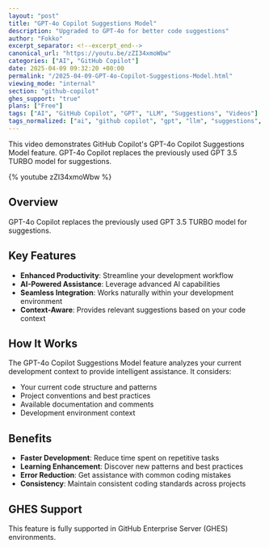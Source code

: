```yaml
---
layout: "post"
title: "GPT-4o Copilot Suggestions Model"
description: "Upgraded to GPT-4o for better code suggestions"
author: "Fokko"
excerpt_separator: <!--excerpt_end-->
canonical_url: "https://youtu.be/zZI34xmoWbw"
categories: ["AI", "GitHub Copilot"]
date: 2025-04-09 09:32:20 +00:00
permalink: "/2025-04-09-GPT-4o-Copilot-Suggestions-Model.html"
viewing_mode: "internal"
section: "github-copilot"
ghes_support: "true"
plans: ["Free"]
tags: ["AI", "GitHub Copilot", "GPT", "LLM", "Suggestions", "Videos"]
tags_normalized: ["ai", "github copilot", "gpt", "llm", "suggestions", "videos"]
---
```


This video demonstrates GitHub Copilot's GPT-4o Copilot Suggestions Model feature. GPT-4o Copilot replaces the previously used GPT 3.5 TURBO model for suggestions.<!--excerpt_end-->

{% youtube zZI34xmoWbw %}

## Overview

GPT-4o Copilot replaces the previously used GPT 3.5 TURBO model for suggestions.

## Key Features

- **Enhanced Productivity**: Streamline your development workflow
- **AI-Powered Assistance**: Leverage advanced AI capabilities
- **Seamless Integration**: Works naturally within your development environment
- **Context-Aware**: Provides relevant suggestions based on your code context

## How It Works

The GPT-4o Copilot Suggestions Model feature analyzes your current development context to provide intelligent assistance. It considers:

- Your current code structure and patterns
- Project conventions and best practices
- Available documentation and comments
- Development environment context

## Benefits

- **Faster Development**: Reduce time spent on repetitive tasks
- **Learning Enhancement**: Discover new patterns and best practices
- **Error Reduction**: Get assistance with common coding mistakes
- **Consistency**: Maintain consistent coding standards across projects

## GHES Support

This feature is fully supported in GitHub Enterprise Server (GHES) environments.
